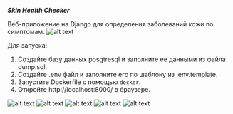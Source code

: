 ***Skin Health Checker***

Веб-приложение на Django для определения заболеваний кожи по симптомам.
![alt text](https://github.com/user-attachments/assets/ca92a479-d24c-4bf7-8010-4e8acfeefd38)

Для запуска:
1. Создайте базу данных posgtresql и заполните ее данными из файла dump.sql.
2. Создайте .env файл и заполните его по шаблону из .env.template.
3. Запустите Dockerfile с помощью `docker`.
4. Откройте http://localhost:8000/ в браузере.

![alt text](https://github.com/user-attachments/assets/bf0cad93-f15e-4c06-903c-848888053d41)
![alt text](https://github.com/user-attachments/assets/31f54bc0-dfac-4a41-83cc-cebfeadd070d)
![alt text](https://github.com/user-attachments/assets/6d3aedbd-5b2e-4e38-9021-0b133cda9a65)
![alt text](https://github.com/user-attachments/assets/9e371071-30d5-44e4-835c-557ecae5a8be)
![alt text](https://github.com/user-attachments/assets/8cc1349f-feac-464e-800b-92676dd40c58)
